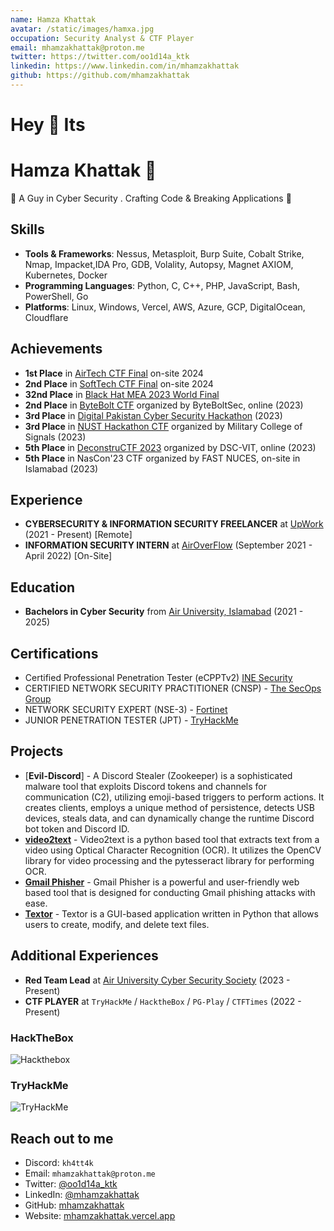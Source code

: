```yaml
---
name: Hamza Khattak
avatar: /static/images/hamxa.jpg
occupation: Security Analyst & CTF Player
email: mhamzakhattak@proton.me
twitter: https://twitter.com/oo1d14a_ktk
linkedin: https://www.linkedin.com/in/mhamzakhattak
github: https://github.com/mhamzakhattak
---
```


# Hey 👋 Its
# Hamza Khattak 👋
🚀 A Guy in Cyber Security . Crafting Code & Breaking Applications 👻


## Skills
- **Tools & Frameworks**: Nessus, Metasploit, Burp Suite, Cobalt Strike, Nmap, Impacket,IDA Pro, GDB, Volality, Autopsy, Magnet AXIOM, Kubernetes, Docker
- **Programming Languages**: Python, C, C++, PHP, JavaScript, Bash, PowerShell, Go
- **Platforms**: Linux, Windows, Vercel, AWS, Azure, GCP, DigitalOcean, Cloudflare

## Achievements
- **1st Place** in [AirTech CTF Final](https://auair.tech/) on-site 2024
- **2nd Place** in [SoftTech CTF Final](https://softecnu.org/) on-site 2024
- **32nd Place** in [Black Hat MEA 2023 World Final](https://blackhatmea.com/capture-the-flag)
- **2nd Place** in [ByteBolt CTF](https://www.byteboltsec.com/) organized by ByteBoltSec, online (2023)
- **3rd Place** in [Digital Pakistan Cyber Security Hackathon](https://cyberhackathon.pk/) (2023)
- **3rd Place** in [NUST Hackathon CTF](https://mcs.nust.edu.pk/) organized by Military College of Signals (2023)
- **5th Place** in [DeconstruCTF 2023](https://ctftime.org/event/2042/) organized by DSC-VIT, online (2023)
- **5th Place** in NasCon'23 CTF organized by FAST NUCES, on-site in Islamabad (2023)

## Experience

- **CYBERSECURITY & INFORMATION SECURITY FREELANCER** at [UpWork](https://www.upwork.com/) (2021 - Present) [Remote]
- **INFORMATION SECURITY INTERN** at [AirOverFlow](https://airoverflow.com/) (September 2021 - April 2022) [On-Site]

## Education

- **Bachelors in Cyber Security** from [Air University, Islamabad](https://au.edu.pk/) (2021 - 2025)

## Certifications

- Certified Professional Penetration Tester (eCPPTv2) [INE Security](https://certs.ine.com/d9cc55cc-f7c6-4c61-b924-898785391367)
- CERTIFIED NETWORK SECURITY PRACTITIONER (CNSP) - [The SecOps Group](https://secops.group/product/certified-network-security-practitioner/)
- NETWORK SECURITY EXPERT (NSE-3) - [Fortinet](https://www.fortinet.com/nse-training)
- JUNIOR PENETRATION TESTER (JPT) - [TryHackMe](https://tryhackme.com/path/outline/jrpenetrationtester)

## Projects

- [**Evil-Discord**] - A Discord Stealer (Zookeeper) is a sophisticated malware tool that exploits Discord tokens and channels for communication (C2), utilizing emoji-based triggers to perform actions. It creates clients, employs a unique method of persistence, detects USB devices, steals data, and can dynamically change the runtime Discord bot token and Discord ID.
- [**video2text**](https://github.com/mhamzakhattak/video2text) - Video2text is a python based tool that extracts text from a video using Optical Character Recognition (OCR). It utilizes the OpenCV library for video processing and the pytesseract library for performing OCR.
- [**Gmail Phisher**](https://github.com/mhamzakhattak/Gphisher) - Gmail Phisher is a powerful and user-friendly web based tool that is designed for conducting Gmail phishing attacks with ease.
- [**Textor**](https://github.com/mhamzakhattak/Textor) - Textor is a GUI-based application written in Python that allows users to create, modify, and delete text files.

## Additional Experiences

- **Red Team Lead** at [Air University Cyber Security Society](https://aucss.live/) (2023 - Present)
- **CTF PLAYER** at `TryHackMe` / `HacktheBox` / `PG-Play` / `CTFTimes` (2022 - Present)

### HackTheBox
![Hackthebox](/static/images/hackthebox.png)

### TryHackMe
![TryHackMe](/static/images/tryhackme.png)


## Reach out to me

- Discord: `kh4tt4k`
- Email: `mhamzakhattak@proton.me`
- Twitter: [@oo1d14a_ktk](https://twitter.com/oo1d14a_ktk)
- LinkedIn: [@mhamzakhattak](https://www.linkedin.com/in/mhamzakhattak)
- GitHub: [mhamzakhattak](https://github.com/mhamzakhattak)
- Website: [mhamzakhattak.vercel.app](https://mhamzakhattak.vercel.app)
